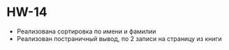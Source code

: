 # HW-14
* Реализована сортировка по имени и фамилии
* Реализован постраничный вывод, по 2 записи на страницу из книги
